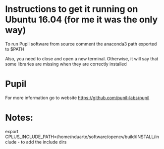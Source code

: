 # Instructions to get it running on Ubuntu 16.04 (for me it was the only way)

To run Pupil software from source comment the anaconda3 path exported to $PATH

Also, you need to close and open a new terminal. Otherwise, it will say that some libraries are missing when they are correctly installed

# Pupil
For more information go to website https://github.com/pupil-labs/pupil

# Notes:
export CPLUS_INCLUDE_PATH=/home/nduarte/software/opencv/build/INSTALL/include - to add the include dirs 


